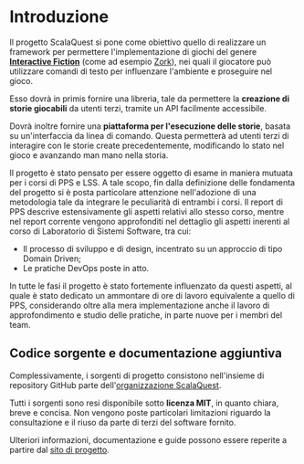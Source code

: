 # Introduzione

Il progetto ScalaQuest si pone come obiettivo quello di realizzare un framework
per permettere l'implementazione di giochi del genere
**[Interactive Fiction](https://en.wikipedia.org/wiki/Interactive_fiction)**
(come ad esempio [Zork](https://en.wikipedia.org/wiki/Zork)), nei quali il
giocatore può utilizzare comandi di testo per influenzare l'ambiente e
proseguire nel gioco.

Esso dovrà in primis fornire una libreria, tale da permettere la **creazione di
storie giocabili** da utenti terzi, tramite un API facilmente accessibile.

Dovrà inoltre fornire una **piattaforma per l'esecuzione delle storie**, basata
su un'interfaccia da linea di comando. Questa permetterà ad utenti terzi di
interagire con le storie create precedentemente, modificando lo stato nel gioco
e avanzando man mano nella storia.

Il progetto è stato pensato per essere oggetto di esame in maniera mutuata per i
corsi di PPS e LSS. A tale scopo, fin dalla definizione delle fondamenta del
progetto si è posta particolare attenzione nell'adozione di una metodologia tale
da integrare le peculiarità di entrambi i corsi. Il report di PPS descrive
estensivamente gli aspetti relativi allo stesso corso, mentre nel report
corrente vengono approfonditi nel dettaglio gli aspetti inerenti al corso di
Laboratorio di Sistemi Software, tra cui:

- Il processo di sviluppo e di design, incentrato su un approccio di tipo Domain
  Driven;
- Le pratiche DevOps poste in atto.

In tutte le fasi il progetto è stato fortemente influenzato da questi aspetti,
al quale è stato dedicato un ammontare di ore di lavoro equivalente a quello di
PPS, considerando oltre alla mera implementazione anche il lavoro di
approfondimento e studio delle pratiche, in parte nuove per i membri del team.

## Codice sorgente e documentazione aggiuntiva

Complessivamente, i sorgenti di progetto consistono nell'insieme di repository
GitHub parte dell'[organizzazione ScalaQuest](https://github.com/scalaquest).

Tutti i sorgenti sono resi disponibile sotto **licenza MIT**, in quanto chiara,
breve e concisa. Non vengono poste particolari limitazioni riguardo la
consultazione e il riuso da parte di terzi del software fornito.

Ulteriori informazioni, documentazione e guide possono essere reperite a partire
dal [sito di progetto](https://scalaquest.github.io/PPS-19-ScalaQuest).
